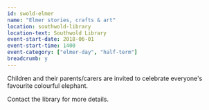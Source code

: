 ```yaml
---
id: swold-elmer
name: "Elmer stories, crafts & art"
location: southwold-library
location-text: Southwold Library
event-start-date: 2018-06-01
event-start-time: 1400
event-category: ["elmer-day", "half-term"]
breadcrumb: y
---
```


Children and their parents/carers are invited to celebrate everyone's favourite colourful elephant.

Contact the library for more details.
